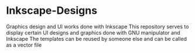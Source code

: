 # Inkscape-Designs
Graphics design and UI works done with Inkscape
This repository serves to display certain UI designs and graphics done with GNU manipulator and Inkscape
The templates can be reused by someone else and can be called as a vector file
